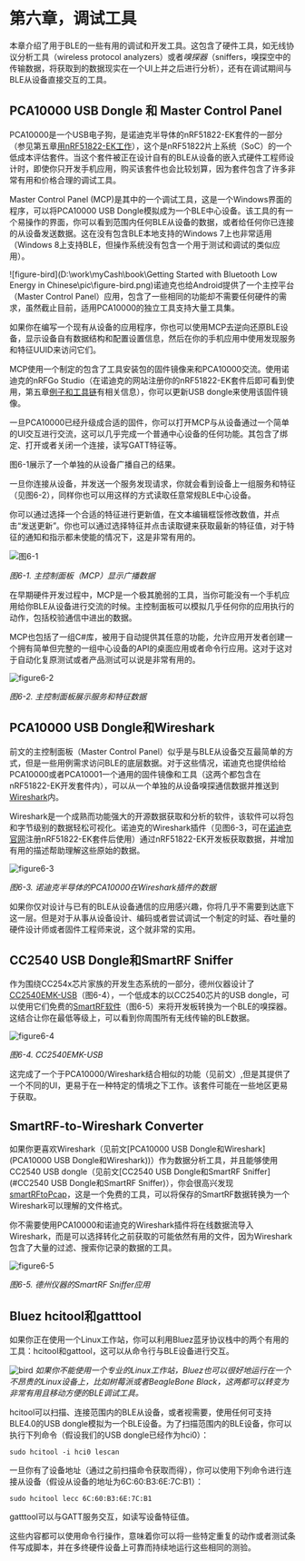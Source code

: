 # 第六章，调试工具

本章介绍了用于BLE的一些有用的调试和开发工具。这包含了硬件工具，如无线协议分析工具（wireless protocol analyzers）或者*嗅探器*（sniffers，嗅探空中的传输数据，将获取到的数据现实在一个UI上并之后进行分析），还有在调试期间与BLE从设备直接交互的工具。

## PCA10000 USB Dongle 和 Master Control Panel

PCA10000是一个USB电子狗，是诺迪克半导体的nRF51822-EK套件的一部分（参见第五章[用nRF51822-EK工作](./chapter5.md#用nRF51822-EK工作)），这个是nRF51822片上系统（SoC）的一个低成本评估套件。当这个套件被正在设计自有的BLE从设备的嵌入式硬件工程师设计时，即使你只开发手机应用，购买该套件也会比较划算，因为套件包含了许多非常有用和价格合理的调试工具。

Master Control Panel (MCP)是其中的一个调试工具，这是一个Windows界面的程序，可以将PCA10000 USB Dongle模拟成为一个BLE中心设备。该工具的有一个易操作的界面，你可以看到范围内任何BLE从设备的数据，或者给任何你已连接的从设备发送数据。这在没有包含BLE本地支持的Windows 7上也非常适用（Windows 8上支持BLE，但操作系统没有包含一个用于测试和调试的类似应用）。

![figure-bird](D:\work\myCash\book\Getting Started with Bluetooth Low Energy in Chinese\pic\figure-bird.png)诺迪克也给Android提供了一个主控平台（Master Control Panel）应用，包含了一些相同的功能却不需要任何硬件的需求，虽然截止目前，适用PCA10000的独立工具支持大量工具集。

如果你在编写一个现有从设备的应用程序，你也可以使用MCP去逆向还原BLE设备，显示设备自有数据结构和配置设置信息，然后在你的手机应用中使用发现服务和特征UUID来访问它们。

MCP使用一个制定的包含了工具安装包的固件镜像来和PCA10000交流。使用诺迪克的nRFGo Studio（在诺迪克的网站注册你的nRF51822-EK套件后即可看到使用，第五章[例子和工具链](./chapter5.md#例子和工具链)有相关信息），你可以更新USB dongle来使用该固件镜像。

一旦PCA10000已经升级成合适的固件，你可以打开MCP与从设备通过一个简单的UI交互进行交流，这可以几乎完成一个普通中心设备的任何功能。其包含了绑定、打开或者关闭一个连接，读写GATT特征等。

图6-1展示了一个单独的从设备广播自己的结果。

一旦你连接从设备，并发送一个服务发现请求，你就会看到设备上一组服务和特征（见图6-2），同样你也可以用这样的方式读取任意常规BLE中心设备。

你可以通过选择一个合适的特征进行更新值，在文本编辑框馁修改数值，并点击“发送更新”。你也可以通过选择特征并点击读取键来获取最新的特征值，对于特征的通知和指示都未使能的情况下，这是非常有用的。

![图6-1](.\pic\figure6-1.png)

*图6-1. 主控制面板（MCP）显示广播数据*

在早期硬件开发过程中，MCP是一个极其脆弱的工具，当你可能没有一个手机应用给你BLE从设备进行交流的时候。主控制面板可以模拟几乎任何你的应用执行的动作，包括校验通信中进出的数据。

MCP也包括了一组C#库，被用于自动提供其任意的功能，允许应用开发者创建一个拥有简单但完整的一组中心设备的API的桌面应用或者命令行应用。这对于这对于自动化复原测试或者产品测试可以说是非常有用的。

![figure6-2](.\pic\figure6-2.png)

*图6-2. 主控制面板展示服务和特征数据*

## PCA10000 USB Dongle和Wireshark

前文的主控制面板（Master Control Panel）似乎是与BLE从设备交互最简单的方式，但是一些用例需求访问BLE的底层数据。对于这些情况，诺迪克也提供给给PCA10000或者PCA10001一个通用的固件镜像和工具（这两个都包含在nRF51822-EK开发套件内），可以从一个单独的从设备嗅探通信数据并推送到[Wireshark](http://www.wireshark.org/)内。

Wireshark是一个成熟而功能强大的开源数据获取和分析的软件，该软件可以将包和字节级别的数据轻松可视化。诺迪克的Wireshark插件（见图6-3，可在[诺迪克官网](http://www.nordicsemi.com/)注册nRF51822-EK套件后使用）通过nRF51822-EK开发板获取数据，并增加有用的描述帮助理解这些原始的数据。

![figure6-3](.\pic\figure6-3.png)

*图6-3. 诺迪克半导体的PCA10000在Wireshark插件的数据*

如果你仅对设计与已有的BLE从设备通信的应用感兴趣，你将几乎不需要到达底下这一层。但是对于从事从设备设计、编码或者尝试调试一个制定的时延、吞吐量的硬件设计师或者固件工程师来说，这个就非常的实用。

## CC2540 USB Dongle和SmartRF Sniffer

作为围绕CC254x芯片家族的开发生态系统的一部分，德州仪器设计了[CC2540EMK-USB](http://www.ti.com/tool/cc2540emk-usb)（图6-4），一个低成本的以CC2540芯片的USB dongle，可以使用它们免费的[SmartRF软件](http://www.ti.com/tool/packet-sniffer)（图6-5）来将开发板转换为一个BLE的嗅探器。这结合让你在最低等级上，可以看到你周围所有无线传输的BLE数据。

![figure6-4](.\pic\figure6-4.png)

*图6-4. CC2540EMK-USB*

这完成了一个于PCA10000/Wireshark结合相似的功能（见前文）,但是其提供了一个不同的UI，更易于在一种特定的情境之下工作。该套件可能在一些地区更易于获取。

## SmartRF-to-Wireshark Converter

如果你更喜欢Wireshark（见前文[PCA10000 USB Dongle和Wireshark](PCA10000 USB Dongle和Wireshark))）作为数据分析工具，并且能够使用CC2540 USB dongle（见前文[CC2540 USB Dongle和SmartRF Sniffer](#CC2540 USB Dongle和SmartRF Sniffer)），你会很高兴发现[smartRFtoPcap](https://github.com/mikeryan/smartRFtoPcap)，这是一个免费的工具，可以将保存的SmartRF数据转换为一个Wireshark可以理解的文件格式。

你不需要使用PCA10000和诺迪克的Wireshark插件将在线数据流导入Wireshark，而是可以选择转化之前获取的可能依然有用的文件，因为Wireshark包含了大量的过滤、搜索你记录的数据的工具。

![figure6-5](.\pic\figure6-5.png)

*图6-5. 德州仪器的SmartRF Sniffer应用*

## Bluez hcitool和gatttool

如果你正在使用一个Linux工作站，你可以利用Bluez蓝牙协议栈中的两个有用的工具：hcitool和gattool，这可以从命令行与BLE设备进行交互。

![bird](.\pic\figure-bird.png) *如果你不能使用一个专业的Linux工作站，Bluez也可以很好地运行在一个不昂贵的Linux设备上，比如树莓派或者BeagleBone Black，这两都可以转变为非常有用且移动方便的BLE调试工具。*

hcitool可以扫描、连接范围内的BLE从设备，或者视需要，使用任何可支持BLE4.0的USB dongle模拟为一个BLE设备。为了扫描范围内的BLE设备，你可以执行下列命令（假设我们的USB dongle已经作为hci0）：

```shell
sudo hcitool -i hci0 lescan
```

一旦你有了设备地址（通过之前扫描命令获取而得），你可以使用下列命令进行连接从设备（假设从设备的地址为6C:60:B3:6E:7C:B1）：

```shell
sudo hcitool lecc 6C:60:B3:6E:7C:B1
```

gatttool可以与GATT服务交互，如读写设备特征值。

这些内容都可以使用命令行操作，意味着你可以将一些特定重复的动作或者测试条件写成脚本，并在多终硬件设备上可靠而持续地运行这些相同的测验。